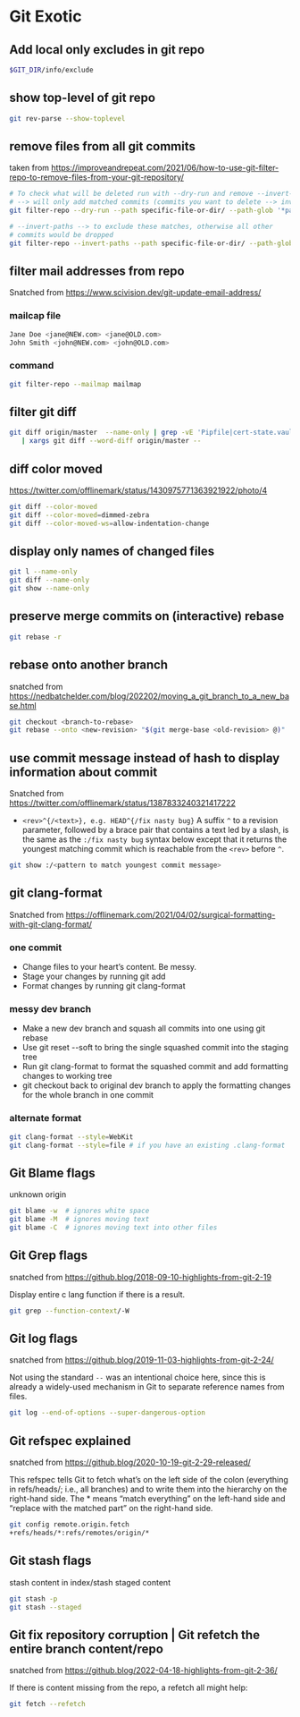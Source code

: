 # Git Exotic

## Add local only excludes in git repo

```sh
$GIT_DIR/info/exclude
```

## show top-level of git repo

```sh
git rev-parse --show-toplevel
```

## remove files from all git commits

taken from <https://improveandrepeat.com/2021/06/how-to-use-git-filter-repo-to-remove-files-from-your-git-repository/>

```sh
# To check what will be deleted run with --dry-run and remove --invert-paths
# --> will only add matched commits (commits you want to delete --> invert)
git filter-repo --dry-run --path specific-file-or-dir/ --path-glob '*partial-name-in-subfolder*'

# --invert-paths --> to exclude these matches, otherwise all other
# commits would be dropped
git filter-repo --invert-paths --path specific-file-or-dir/ --path-glob '*partial-name-in-subfolder*'

```

## filter mail addresses from repo

Snatched from <https://www.scivision.dev/git-update-email-address/>

### mailcap file

```sh
Jane Doe <jane@NEW.com> <jane@OLD.com>
John Smith <john@NEW.com> <john@OLD.com>
```

### command

```sh
git filter-repo --mailmap mailmap
```

## filter git diff

```sh
git diff origin/master  --name-only | grep -vE 'Pipfile|cert-state.vault.yaml' \
   | xargs git diff --word-diff origin/master --
```

## diff color moved

<https://twitter.com/offlinemark/status/1430975771363921922/photo/4>

```sh
git diff --color-moved
git diff --color-moved=dimmed-zebra
git diff --color-moved-ws=allow-indentation-change
```

## display only names of changed files

```sh
git l --name-only
git diff --name-only
git show --name-only
```

## preserve merge commits on (interactive) rebase

```sh
git rebase -r
```

## rebase onto another branch

snatched from <https://nedbatchelder.com/blog/202202/moving_a_git_branch_to_a_new_base.html>

```sh
git checkout <branch-to-rebase>
git rebase --onto <new-revision> "$(git merge-base <old-revision> @)"
```

## use commit message instead of hash to display information about commit

Snatched from <https://twitter.com/offlinemark/status/1387833240321417222>

* `<rev>^{/<text>}, e.g. HEAD^{/fix nasty bug}`
  A suffix `^` to a revision parameter, followed by a brace pair that
  contains a text led by a slash, is the same as the `:/fix nasty bug`
  syntax below except that it returns the youngest matching commit
  which is reachable from the `<rev>` before `^`.

```sh
git show :/<pattern to match youngest commit message>
```

## git clang-format

Snatched from <https://offlinemark.com/2021/04/02/surgical-formatting-with-git-clang-format/>

### one commit

* Change files to your heart’s content. Be messy.
* Stage your changes by running git add
* Format changes by running git clang-format

### messy dev branch

* Make a new dev branch and squash all commits into one using git rebase
* Use git reset --soft to bring the single squashed commit into the staging tree
* Run git clang-format to format the squashed commit and add formatting changes
  to working tree
* git checkout back to original dev branch to apply the formatting changes for
  the whole branch in one commit

### alternate format

```sh
git clang-format --style=WebKit
git clang-format --style=file # if you have an existing .clang-format
```

## Git Blame flags

unknown origin

```sh
git blame -w  # ignores white space
git blame -M  # ignores moving text
git blame -C  # ignores moving text into other files
```

## Git Grep flags

snatched from <https://github.blog/2018-09-10-highlights-from-git-2-19>

Display entire c lang function if there is a result.

```sh
git grep --function-context/-W
```

## Git log flags

snatched from <https://github.blog/2019-11-03-highlights-from-git-2-24/>

Not using the standard `--` was an intentional choice here, since this is
already a widely-used mechanism in Git to separate reference names from files.

```sh
git log --end-of-options --super-dangerous-option
```

## Git refspec explained

snatched from <https://github.blog/2020-10-19-git-2-29-released/>

This refspec tells Git to fetch what’s on the left side of the colon
(everything in refs/heads/; i.e., all branches) and to write them into
the hierarchy on the right-hand side. The \* means “match everything”
on the left-hand side and “replace with the matched part” on the right-hand side.

```sh
git config remote.origin.fetch
+refs/heads/*:refs/remotes/origin/*
```

## Git stash flags

stash content in index/stash staged content

```sh
git stash -p
git stash --staged
```

## Git fix repository corruption |  Git refetch the entire branch content/repo

snatched from <https://github.blog/2022-04-18-highlights-from-git-2-36/>

If there is content missing from the repo, a refetch all might help:

```sh
git fetch --refetch
```

